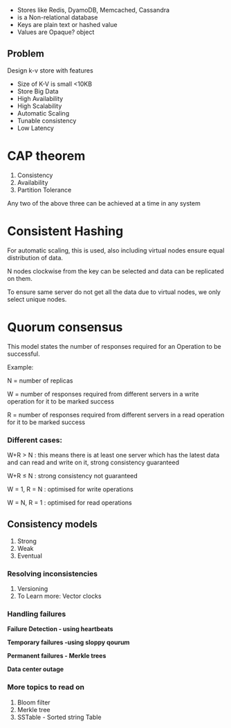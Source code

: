 - Stores like Redis, DyamoDB, Memcached, Cassandra
- is a Non-relational database
- Keys are plain text or hashed value
- Values are Opaque? object

## Problem

Design k-v store with features

- Size of K-V is small <10KB
- Store Big Data
- High Availability
- High Scalability
- Automatic Scaling
- Tunable consistency
- Low Latency

# CAP theorem

1. Consistency
2. Availability
3. Partition Tolerance

Any two of the above three can be achieved at a time in any system

# Consistent Hashing

For automatic scaling, this is used, also including virtual nodes ensure equal distribution of data.

N nodes clockwise from the key can be selected and data can be replicated on them.

To ensure same server do not get all the data due to virtual nodes, we only select unique nodes.

# Quorum consensus

This model states the number of responses required for an Operation to be successful.

Example:

N = number of replicas

W = number of responses required from different servers in a write operation for it to be marked success

R = number of responses required from different servers in a read operation for it to be marked success

### Different cases:

W+R > N : this means there is at least one server which has the latest data and can read and write on it, strong consistency guaranteed

W+R ≤ N : strong consistency not guaranteed

W = 1, R = N : optimised for write operations

W = N, R = 1 : optimised for read operations

## Consistency models

1. Strong
2. Weak
3. Eventual

### Resolving inconsistencies

1. Versioning
2. To Learn more: Vector clocks

### Handling failures

**Failure Detection - using heartbeats**

**Temporary failures -using sloppy qourum**

**Permanent failures - Merkle trees**

**Data center outage**

### More topics to read on

1. Bloom filter
2. Merkle tree
3. SSTable - Sorted string Table